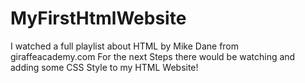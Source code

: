 # MyFirstHtmlWebsite
I watched a full playlist about HTML by Mike Dane from giraffeacademy.com
For the next Steps there would be watching and adding some CSS Style to my HTML Website!
